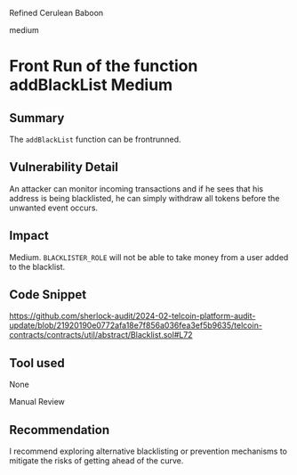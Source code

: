 Refined Cerulean Baboon

medium

# Front Run of the function addBlackList Medium

## Summary
The `addBlackList` function can be frontrunned.

## Vulnerability Detail
An attacker can monitor incoming transactions and if he sees that his address is being blacklisted, he can simply withdraw all tokens before the unwanted event occurs.

## Impact
Medium. `BLACKLISTER_ROLE` will not be able to take money from a user added to the blacklist.

## Code Snippet
https://github.com/sherlock-audit/2024-02-telcoin-platform-audit-update/blob/21920190e0772afa18e7f856a036fea3ef5b9635/telcoin-contracts/contracts/util/abstract/Blacklist.sol#L72

## Tool used
None

Manual Review

## Recommendation
I recommend exploring alternative blacklisting or prevention mechanisms to mitigate the risks of getting ahead of the curve.

